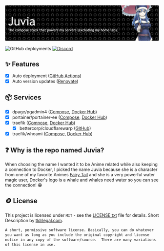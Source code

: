 ![Juvia](./.github/assets/banner-01.png)

![GitHub deployments](https://img.shields.io/github/deployments/TeamWolfyta/Juvia/Live?style=flat-square&label=Live%20Deployment) [![Discord](https://img.shields.io/discord/645356291748921377?style=flat-square&label=Discord&color=%235865F2)](https://discord.gg/eYkJdhTvvG)

## ✨ Features

- [x] Auto deployment ([GitHub Actions](https://github.com/features/actions))
- [x] Auto version updates ([Renovate](https://renovatebot.com))

## 📦 Services

- [x] dpage/pgadmin4 ([Compose](./services/pgadmin.yaml), [Docker Hub](https://hub.docker.com/r/dpage/pgadmin4))
- [x] portainer/portainer-ee ([Compose](./services/portainer.yaml), [Docker Hub](https://hub.docker.com/r/portainer/portainer-ee))
- [x] traefik ([Compose](./services/traefik.yaml), [Docker Hub](https://hub.docker.com/_/traefik))
  - [x] bettercorp/cloudflarewarp ([GitHub](https://github.com/BetterCorp/cloudflarewarp))
- [x] traefik/whoami ([Compose](./services/whoami.yaml), [Docker Hub](https://hub.docker.com/r/traefik/whoami))

## ❓ Why is the repo named Juvia?

When choosing the name I wanted it to be Anime related while also keeping a connection to Docker, I picked the name Juvia because she is a character from one of my favorite Animes [Fairy Tail](https://myanimelist.net/anime/35972/Fairy_Tail__Final_Series) and she is a very powerful water magic user, Docker's logo is a whale and whales need water so you can see the connection! 😁

## 🪙 License

This project is licensed under `MIT` - see the [LICENSE.txt](./LICENSE.txt) file for details. Short Description by [tldrlegal.com](https://www.tldrlegal.com/license/mit-license).

```
A short, permissive software license. Basically, you can do whatever you want as long as you include the original copyright and license notice in any copy of the software/source.  There are many variations of this license in use.
```
